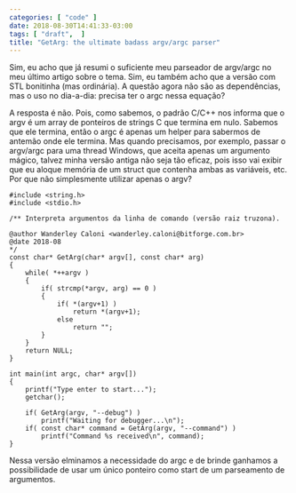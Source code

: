 ```yaml
---
categories: [ "code" ]
date: 2018-08-30T14:41:33-03:00
tags: [ "draft",  ]
title: "GetArg: the ultimate badass argv/argc parser"
---
```

Sim, eu acho que já resumi o suficiente meu parseador de argv/argc no meu último artigo sobre o tema. Sim, eu também acho que a versão com STL bonitinha (mas ordinária). A questão agora não são as dependências, mas o uso no dia-a-dia: precisa ter o argc nessa equação?

A resposta é não. Pois, como sabemos, o padrão C/C++ nos informa que o argv é um array de ponteiros de strings C que termina em nulo. Sabemos que ele termina, então o argc é apenas um helper para sabermos de antemão onde ele termina. Mas quando precisamos, por exemplo, passar o argv/argc para uma thread Windows, que aceita apenas um argumento mágico, talvez minha versão antiga não seja tão eficaz, pois isso vai exibir que eu aloque memória de um struct que contenha ambas as variáveis, etc. Por que não simplesmente utilizar apenas o argv?

    #include <string.h>
    #include <stdio.h>
    
    /** Interpreta argumentos da linha de comando (versão raiz truzona).
    
    @author Wanderley Caloni <wanderley.caloni@bitforge.com.br>
    @date 2018-08
    */
    const char* GetArg(char* argv[], const char* arg)
    {
        while( *++argv )
        {
            if( strcmp(*argv, arg) == 0 )
            {
                if( *(argv+1) )
                    return *(argv+1);
                else
                    return "";
            }
        }
        return NULL;
    }
    
    int main(int argc, char* argv[])
    {
        printf("Type enter to start...");
        getchar();
    
        if( GetArg(argv, "--debug") )
            printf("Waiting for debugger...\n");
        if( const char* command = GetArg(argv, "--command") )
            printf("Command %s received\n", command);
    }

Nessa versão elminamos a necessidade do argc e de brinde ganhamos a possibilidade de usar um único ponteiro como start de um parseamento de argumentos.
